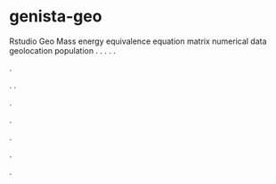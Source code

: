 # genista-geo
Rstudio Geo Mass energy equivalence equation matrix numerical data geolocation population
.
.
.
.
.




.






















.
.


























.











.








.





.






.
